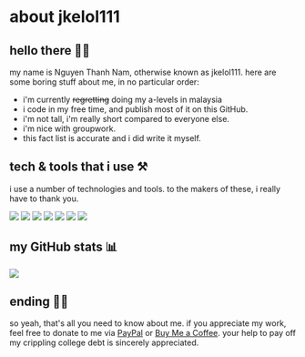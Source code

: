 # about jkelol111

## hello there 👋🏼

my name is Nguyen Thanh Nam, otherwise known as jkelol111. here are some boring stuff about me, in no particular order:

- i'm currently ~~regretting~~ doing my a-levels in malaysia
- i code in my free time, and publish most of it on this GitHub.
- i'm not tall, i'm really short compared to everyone else.
- i'm nice with groupwork.
- this fact list is accurate and i did write it myself.

## tech & tools that i use ⚒️

i use a number of technologies and tools. to the makers of these, i really have to thank you.

![](https://img.shields.io/badge/laptop-MacBook_Pro-informational?style=flat&logo=apple&logoColor=white&color=FF0000) 
![](https://img.shields.io/badge/os-anything_UNIX-informational?style=flat&logo=linux&logoColor=white&color=FF7F00) 
![](https://img.shields.io/badge/shell-bash-informational?style=flat&logo=gnu-bash&logoColor=white&color=00FF00) 
![](https://img.shields.io/badge/editor-Visual_Studio_Code-informational?style=flat&logo=visual-studio-code&logoColor=white&color=FFFF00) 
![](https://img.shields.io/badge/editor-vim-informational?style=flat&logo=vim&logoColor=white&color=0000FF) 
![](https://img.shields.io/badge/language-python-informational?style=flat&logo=python&logoColor=white&color=2E2B5F) 
![](https://img.shields.io/badge/language-javascript-informational?style=flat&logo=javascript&logoColor=white&color=8B00FF)

## my GitHub stats 📊

![](https://github-readme-stats.vercel.app/api?username=jkelol111&show_icons=true&theme=gruvbox)

## ending ✋🏼

so yeah, that's all you need to know about me. if you appreciate my work, feel free to donate to me via [PayPal](https://paypal.me/jkelol111) or [Buy Me a Coffee](https://buymeacoffee/jkelol111). your help to pay off my crippling college debt is sincerely appreciated.
